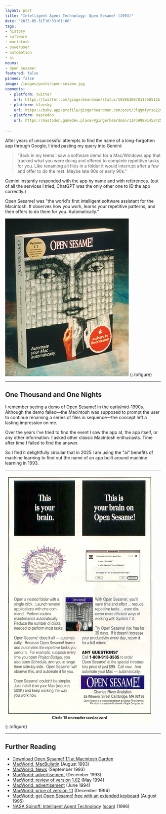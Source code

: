 ```yaml
---
layout: post
title: "Intelligent Agent Technology: Open Sesame! (1993)"
date: '2025-05-31T16:33+01:00'
tags:
- history
- software
- macintosh
- poweruser
- automation
- ai
nouns:
- Open Sesame!
featured: false
pinned: false
image: /images/posts/open-sesame.jpg
comments:
  - platform: twitter
    url: https://twitter.com/gingerbeardman/status/1928626970117505125
  - platform: bluesky
    url: https://bsky.app/profile/gingerbeardman.com/post/3lqgmfyrso22v
  - platform: mastodon
    url: https://mastodon.gamedev.place/@gingerbeardman/114599891452425698

---
```


After years of unsuccessful attempts to find the name of a long-forgotten app through Google, I tried pasting my query into Gemini:

> "Back in my teens I saw a software demo for a Mac/Windows app that tracked what you were doing and offered to complete repetitive tasks for you. Like renaming all files in a folder it would interrupt after a few and offer to do the rest. Maybe late 80s or early 90s."

Gemini instantly responded with the app by name and with references. (out of all the services I tried, ChatGPT was the only other one to ID the app correctly.)

Open Sesame! was "the world's first intelligent software assistant for the Macintosh. It observes how you work, learns your repetitive patterns, and then offers to do them for you. Automatically."

![IMG](/images/posts/open-sesame.jpg "Open Sesame! software reduces computer-use complexity<br>by relieving users of many routine tasks.")
{:.tofigure}

----

## One Thousand and One Nights

I remember seeing a demo of Open Sesame! in the early/mid-1990s. Although the demo failed—the Macintosh was supposed to prompt the user to continue renaming a series of files in sequence—the concept left a lasting impression on me.

Over the years I've tried to find the event I saw the app at, the app itself, or any other information. I asked other classic Macintosh enthusiasts. Time after time I failed to find the answer.

So I find it delightfully circular that in 2025 I am using the "ai" benefits of machine learning to find out the name of an app built around machine learning in 1993.

----

![IMG](/images/posts/open-sesame-ad-1993.jpg "Advertisement in MacWorld (December 1993)")
{:.tofigure}

----

## Further Reading

- [Download Open Sesame! 1.1 at Macintosh Garden](https://macintoshgarden.org/apps/open-sesame-11)
- [MacWorld: MacBulletin](https://archive.org/details/MacWorld_9308_August_1993/page/n26/mode/2up?q=%22open+sesame%22) (August 1993)
- [MacWorld: News](https://archive.org/details/MacWorld_9309_September_1993/page/n37/mode/2up?q=%22open+sesame%22) (September 1993)
- [MacWorld: advertisement](https://archive.org/details/MacWorld_9312_December_1993/mode/2up?q=%22open+sesame%22) (December 1993)
- [MacWorld: review of version 1.02](https://archive.org/details/MacWorld_9405_May_1994/page/n85/mode/2up?q=%22open+sesame%22) (May 1994)
- [MacWorld: advertisement](https://archive.org/details/MacWorld_9406_June_1994/mode/2up?q=%22open+sesame%22) (June 1994)
- [MacWorld: price of version 1.1](https://archive.org/details/MacWorld_9412_December_1994/mode/2up?q=%22open+sesame%22) (December 1994)
- [MacWorld: get Open Sesame! free with an extended keyboard](https://archive.org/details/MacWorld_9508_August_1995/page/n203/mode/2up?q=%22open+sesame%22) (August 1995)
- [NASA Spinoff: Intelligent Agent Technology](https://spinoff.nasa.gov/spinoff1996/56.html) ([scan](https://archive.org/details/1991_20210720_202107/1996/page/n96/mode/1up)) (1996)
